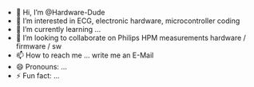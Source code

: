 - 👋 Hi, I’m @Hardware-Dude
- 👀 I’m interested in ECG, electronic hardware, microcontroller coding
- 🌱 I’m currently learning ...
- 💞️ I’m looking to collaborate on Philips HPM measurements hardware / firmware / sw
- 📫 How to reach me ... write me an E-Mail
- 😄 Pronouns: ...
- ⚡ Fun fact: ...

<!---
Hardware-Dude/Hardware-Dude is a ✨ special ✨ repository because its `README.md` (this file) appears on your GitHub profile.
You can click the Preview link to take a look at your changes.
--->
